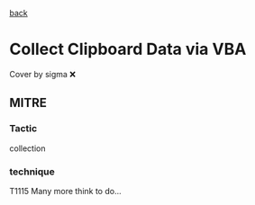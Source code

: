 [back](../index.md)
# Collect Clipboard Data via VBA
Cover by sigma :x: 
## MITRE
### Tactic
collection
### technique
T1115
Many more think to do...